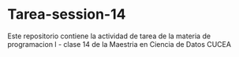 # Tarea-session-14
Este repositorio contiene la actividad de tarea de la materia de programacion l - clase 14 de la Maestria en Ciencia de Datos CUCEA
